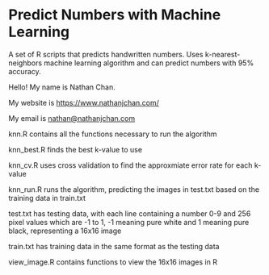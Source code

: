 # Predict Numbers with Machine Learning
A set of R scripts that predicts handwritten numbers. Uses k-nearest-neighbors machine learning algorithm and can predict numbers with 95% accuracy.

Hello! My name is Nathan Chan.

My website is https://www.nathanjchan.com/

My email is nathan@nathanjchan.com

knn.R contains all the functions necessary to run the algorithm

knn_best.R finds the best k-value to use

knn_cv.R uses cross validation to find the approxmiate error rate for each k-value

knn_run.R runs the algorithm, predicting the images in test.txt based on the training data in train.txt

test.txt has testing data, with each line containing a number 0-9 and 256 pixel values which are -1 to 1, -1 meaning pure white and 1 meaning pure black, representing a 16x16 image

train.txt has training data in the same format as the testing data

view_image.R contains functions to view the 16x16 images in R
